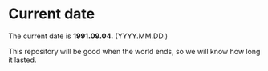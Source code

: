 # Current date

The current date is **1991.09.04.** (YYYY.MM.DD.)

This repository will be good when the world ends, so we will know how long it lasted.